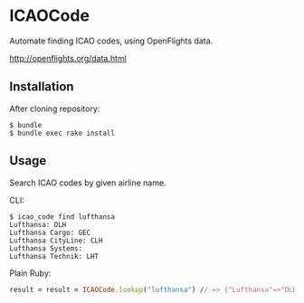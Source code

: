 # ICAOCode

Automate finding ICAO codes, using OpenFlights data.

http://openflights.org/data.html

## Installation

After cloning repository:

    $ bundle
    $ bundle exec rake install

## Usage

Search ICAO codes by given airline name.

CLI: 

    $ icao_code find lufthansa
    Lufthansa: DLH
    Lufthansa Cargo: GEC
    Lufthansa CityLine: CLH
    Lufthansa Systems: 
    Lufthansa Technik: LHT
    
Plain Ruby:

```ruby
result = result = ICAOCode.lookup("lufthansa") // => {"Lufthansa"=>"DLH", "Lufthansa Cargo"=>"GEC", "Lufthansa CityLine"=>"CLH", "Lufthansa Systems"=>"", "Lufthansa Technik"=>"LHT"}
```
